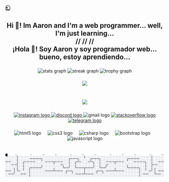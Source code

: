 ## ඞ

<!--
**Aaronnow-Eqr/Aaronnow-Eqr** is a ✨ _special_ ✨ repository because its `README.md` (this file) appears on your GitHub profile.

Here are some ideas to get you started:

- 🔭 I’m currently working on ...
- 🌱 I’m currently learning ...
- 👯 I’m looking to collaborate on ...
- 🤔 I’m looking for help with ...
- 💬 Ask me about ...
- 📫 How to reach me: ...
- 😄 Pronouns: ...
- ⚡ Fun fact: ...
-->
<h2 align="center">Hi 👋! Im Aaron and I'm a web programmer... well, I'm just learning...<br>//     //     //<br>¡Hola 👋! Soy Aaron y soy programador web... bueno, estoy aprendiendo...</h2>

###

<div align="center">
  <img src="https://github-readme-stats.vercel.app/api?username=Aaronnow-Eqr&hide_title=false&hide_rank=false&show_icons=true&include_all_commits=true&count_private=true&disable_animations=false&theme=codeSTACKr&locale=en&hide_border=false&order=1" height="150" alt="stats graph"  />
  <img src="https://streak-stats.demolab.com?user=Aaronnow-Eqr&locale=en&mode=daily&theme=codeSTACKr&hide_border=true&border_radius=5&order=3" height="150" alt="streak graph"  />
  <img src="https://github-profile-trophy.vercel.app?username=Aaronnow-Eqr&theme=juicyfresh&column=-1&row=1&margin-w=8&margin-h=8&no-bg=false&no-frame=true&order=4" height="150" alt="trophy graph"  />
</div>

###

<div align="center">
  <img src="https://visitor-badge.laobi.icu/badge?page_id=Aaronnow-Eqr.Aaronnow-Eqr&left_color=dimgray&right_color=darkgoldenrod"  />
</div>

###

<br clear="both">

<div align="center">
  <img height="150" src="https://c.tenor.com/QwM8acjTraAAAAAd/tenor.gif"  />
</div>

###

<div align="center">
  <a href="https://www.instagram.com/_aaronnow.notfound/" target="_blank">
    <img src="https://img.shields.io/static/v1?message=Instagram&logo=instagram&label=&color=dc4261&logoColor=white&labelColor=&style=for-the-badge" height="35" alt="instagram logo"  />
  </a>
  <a href="https://discord.com/users/412455604414578698" target="_blank">
    <img src="https://img.shields.io/static/v1?message=Discord&logo=discord&label=&color=2c3dee&logoColor=white&labelColor=&style=for-the-badge" height="35" alt="discord logo"  />
  </a>
  <img src="https://img.shields.io/static/v1?message=aaroneqr32@&logo=gmail&label=&color=ff3928&logoColor=white&labelColor=&style=for-the-badge" height="35" alt="gmail logo"  />
  <a href="https://es.stackoverflow.com/users/449216/aaronnow-eqr" target="_blank">
    <img src="https://img.shields.io/static/v1?message=Stackoverflow&logo=stackoverflow&label=&color=ff9500&logoColor=white&labelColor=&style=for-the-badge" height="35" alt="stackoverflow logo"  />
  </a>
  <a href="https://t.me/aaronnoweqr" target="_blank">
    <img src="https://img.shields.io/static/v1?message=Telegram&logo=telegram&label=&color=0076cd&logoColor=white&labelColor=&style=for-the-badge" height="35" alt="telegram logo"  />
  </a>
</div>

###

<div align="center">
  <img src="https://skillicons.dev/icons?i=html" height="30" alt="html5 logo"  />
  <img width="12" />
  <img src="https://cdn.jsdelivr.net/gh/devicons/devicon/icons/css3/css3-original.svg" height="30" alt="css3 logo"  />
  <img width="12" />
  <img src="https://cdn.jsdelivr.net/gh/devicons/devicon/icons/csharp/csharp-original.svg" height="30" alt="csharp logo"  />
  <img width="12" />
  <img src="https://cdn.jsdelivr.net/gh/devicons/devicon/icons/bootstrap/bootstrap-original.svg" height="30" alt="bootstrap logo"  />
  <img width="12" />
  <img src="https://cdn.jsdelivr.net/gh/devicons/devicon/icons/javascript/javascript-original.svg" height="30" alt="javascript logo"  />
</div>

###

<br clear="both">

<picture>
  <source media="(prefers-color-scheme: dark)" srcset="https://raw.githubusercontent.com/Aaronnow-Eqr/Aaronnow-Eqr/output/pacman-contribution-graph-dark.svg">
  <source media="(prefers-color-scheme: light)" srcset="https://raw.githubusercontent.com/Aaronnow-Eqr/Aaronnow-Eqr/output/pacman-contribution-graph.svg">
  <img alt="pacman contribution graph" src="https://raw.githubusercontent.com/Aaronnow-Eqr/Aaronnow-Eqr/output/pacman-contribution-graph.svg">
</picture>

###
